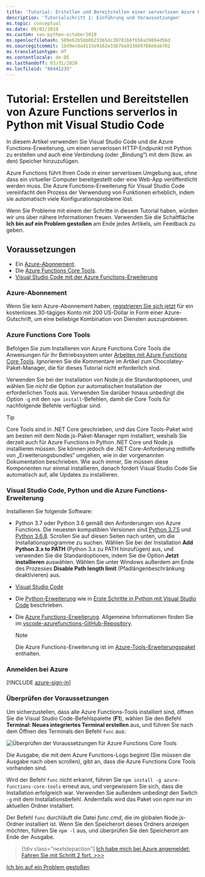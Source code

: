 ```yaml
---
title: 'Tutorial: Erstellen und Bereitstellen einer serverlosen Azure Functions-Instanz in Python mit Visual Studio Code'
description: 'Tutorialschritt 1: Einführung und Voraussetzungen'
ms.topic: conceptual
ms.date: 09/02/2019
ms.custom: seo-python-october2019
ms.openlocfilehash: 509e62b5bb8b23365dc30781b6f658a39894d56d
ms.sourcegitcommit: 1bd9ec6a4115e9162e33b76a933869788e6ab702
ms.translationtype: HT
ms.contentlocale: de-DE
ms.lasthandoff: 03/31/2020
ms.locfileid: "80441235"
---
```

# <a name="tutorial-create-and-deploy-serverless-azure-functions-in-python-with-visual-studio-code"></a>Tutorial: Erstellen und Bereitstellen von Azure Functions serverlos in Python mit Visual Studio Code

In diesem Artikel verwenden Sie Visual Studio Code und die Azure Functions-Erweiterung, um einen serverlosen HTTP-Endpunkt mit Python zu erstellen und auch eine Verbindung (oder „Bindung“) mit dem (bzw. an den) Speicher hinzuzufügen.

Azure Functions führt Ihren Code in einer serverlosen Umgebung aus, ohne dass ein virtueller Computer bereitgestellt oder eine Web-App veröffentlicht werden muss. Die Azure Functions-Erweiterung für Visual Studio Code vereinfacht den Prozess der Verwendung von Funktionen erheblich, indem sie automatisch viele Konfigurationsprobleme löst.

Wenn Sie Probleme mit einem der Schritte in diesem Tutorial haben, würden wir uns über nähere Informationen freuen. Verwenden Sie die Schaltfläche **Ich bin auf ein Problem gestoßen** am Ende jedes Artikels, um Feedback zu geben.

## <a name="prerequisites"></a>Voraussetzungen

- Ein [Azure-Abonnement](#azure-subscription).
- Die [Azure Functions Core Tools](#azure-functions-core-tools).
- [Visual Studio Code mit der Azure Functions-Erweiterung](#visual-studio-code-python-and-the-azure-functions-extension)

### <a name="azure-subscription"></a>Azure-Abonnement

Wenn Sie kein Azure-Abonnement haben, [registrieren Sie sich jetzt](https://azure.microsoft.com/free/?utm_source=campaign&utm_campaign=vscode-tutorial-functions-extension&mktingSource=vscode-tutorial-functions-extension) für ein kostenloses 30-tägiges Konto mit 200 US-Dollar in Form einer Azure-Gutschrift, um eine beliebige Kombination von Diensten auszuprobieren.

### <a name="azure-functions-core-tools"></a>Azure Functions Core Tools

Befolgen Sie zum Installieren von Azure Functions Core Tools die Anweisungen für Ihr Betriebssystem unter [Arbeiten mit Azure Functions Core Tools](/azure/azure-functions/functions-run-local#v2). Ignorieren Sie die Kommentare im Artikel zum Chocolatey-Paket-Manager, die für dieses Tutorial nicht erforderlich sind.

Verwenden Sie bei der Installation von Node.js die Standardoptionen, und wählen Sie *nicht* die Option zur automatischen Installation der erforderlichen Tools aus.  Verwenden Sie darüber hinaus unbedingt die Option `-g` mit den `npm install`-Befehlen, damit die Core Tools für nachfolgende Befehle verfügbar sind.

> [!TIP]
> Core Tools sind in .NET Core geschrieben, und das Core Tools-Paket wird am besten mit dem Node.js-Paket-Manager npm installiert, weshalb Sie derzeit auch für Azure Functions in Python .NET Core und Node.js installieren müssen. Sie können jedoch die .NET Core-Anforderung mithilfe von „Erweiterungsbundles“ umgehen, wie in der vorgenannten Dokumentation beschrieben. Wie auch immer, Sie müssen diese Komponenten nur einmal installieren, danach fordert Visual Studio Code Sie automatisch auf, alle Updates zu installieren.

### <a name="visual-studio-code-python-and-the-azure-functions-extension"></a>Visual Studio Code, Python und die Azure Functions-Erweiterung

Installieren Sie folgende Software:

- Python 3.7 oder Python 3.6 gemäß den Anforderungen von Azure Functions. Die neuesten kompatiblen Versionen sind [Python 3.7.5](https://www.python.org/downloads/release/python-375/) und [Python 3.6.8](https://www.python.org/downloads/release/python-368/). Scrollen Sie auf diesen Seiten nach unten, um die Installationsprogramme zu suchen. Wählen Sie bei der Installation **Add Python 3.x to PATH** (Python 3.x zu PATH hinzufügen) aus, und verwenden Sie die Standardoptionen, indem Sie die Option **Jetzt installieren** auswählen. Wählen Sie unter Windows außerdem am Ende des Prozesses **Disable Path length limit** (Pfadlängenbeschränkung deaktivieren) aus.
- [Visual Studio Code](https://code.visualstudio.com/)
- Die [Python-Erweiterung](https://marketplace.visualstudio.com/items?itemName=ms-python.python) wie in [Erste Schritte in Python mit Visual Studio Code](https://code.visualstudio.com/docs/python/python-tutorial) beschrieben.
- Die [Azure Functions-Erweiterung](https://marketplace.visualstudio.com/items?itemName=ms-azuretools.vscode-azurefunctions). Allgemeine Informationen finden Sie im [vscode-azurefunctions-GitHub-Repository](https://github.com/Microsoft/vscode-azurefunctions).

    > [!NOTE]
    > Die Azure Functions-Erweiterung ist im [Azure-Tools-Erweiterungspaket](https://marketplace.visualstudio.com/items?itemName=ms-vscode.vscode-node-azure-pack) enthalten.

### <a name="sign-in-to-azure"></a>Anmelden bei Azure

[!INCLUDE [azure-sign-in](includes/azure-sign-in.md)]

### <a name="verify-prerequisites"></a>Überprüfen der Voraussetzungen

Um sicherzustellen, dass alle Azure Functions-Tools installiert sind, öffnen Sie die Visual Studio Code-Befehlspalette (**F1**), wählen Sie den Befehl **Terminal: Neues integriertes Terminal erstellen** aus, und führen Sie nach dem Öffnen des Terminals den Befehl `func` aus:

![Überprüfen der Voraussetzungen für Azure Functions Core Tools](media/tutorial-vs-code-serverless-python/check-azure-functions-tools-prerequisites-in-visual-studio-code.png)

Die Ausgabe, die mit dem Azure Functions-Logo beginnt (Sie müssen die Ausgabe nach oben scrollen), gibt an, dass die Azure Functions Core Tools vorhanden sind.

Wird der Befehl `func` nicht erkannt, führen Sie `npm install -g azure-functions-core-tools` erneut aus, und vergewissern Sie sich, dass die Installation erfolgreich war. Verwenden Sie außerdem unbedingt den Switch `-g` mit dem Installationsbefehl. Andernfalls wird das Paket von npm nur im aktuellen Ordner installiert.

Der Befehl `func` durchläuft die Datei *func.cmd*, die im globalen Node.js-Ordner installiert ist. Wenn Sie den Speicherort dieses Ordners anzeigen möchten, führen Sie `npm -l` aus, und überprüfen Sie den Speicherort am Ende der Ausgabe.

> [!div class="nextstepaction"]
> [Ich habe mich bei Azure angemeldet: Fahren Sie mit Schritt 2 fort. >>>](tutorial-vs-code-serverless-python-02.md)

[Ich bin auf ein Problem gestoßen](https://www.research.net/r/PWZWZ52?tutorial=vscode-functions-python&step=01-verify-prerequisites)

